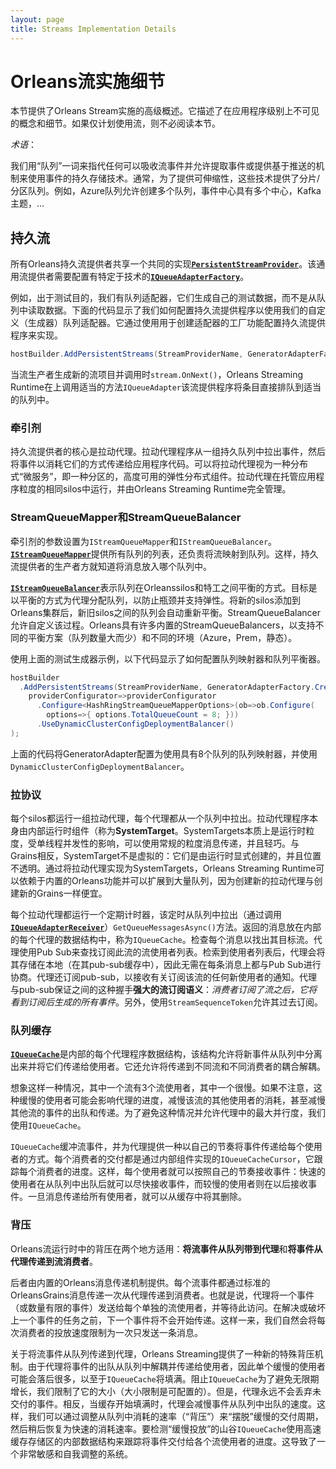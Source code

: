 ```yaml
---
layout: page
title: Streams Implementation Details
---
```


# Orleans流实施细节

本节提供了Orleans Stream实施的高级概述。它描述了在应用程序级别上不可见的概念和细节。如果仅计划使用流，则不必阅读本节。

*术语*：

我们用“队列”一词来指代任何可以吸收流事件并允许提取事件或提供基于推送的机制来使用事件的持久存储技术。通常，为了提供可伸缩性，这些技术提供了分片/分区队列。例如，Azure队列允许创建多个队列，事件中心具有多个中心，Kafka主题，...

## 持久流<a name="Persistent-Streams"></a>

所有Orleans持久流提供者共享一个共同的实现[**`PersistentStreamProvider`**](https://github.com/dotnet/orleans/blob/master/src/Orleans.Core/Streams/PersistentStreams/PersistentStreamProvider.cs)。该通用流提供者需要配置有特定于技术的[**`IQueueAdapterFactory`**](https://github.com/dotnet/orleans/blob/master/src/Orleans.Core/Streams/QueueAdapters/IQueueAdapterFactory.cs)。

例如，出于测试目的，我们有队列适配器，它们生成自己的测试数据，而不是从队列中读取数据。下面的代码显示了我们如何配置持久流提供程序以使用我们的自定义（生成器）队列适配器。它通过使用用于创建适配器的工厂功能配置持久流提供程序来实现。

```csharp
hostBuilder.AddPersistentStreams(StreamProviderName, GeneratorAdapterFactory.Create);
```

当流生产者生成新的流项目并调用时`stream.OnNext()`，Orleans Streaming Runtime在上调用适当的方法`IQueueAdapter`该流提供程序将条目直接排队到适当的队列中。

### 牵引剂<a name="Pulling-Agents"></a>

持久流提供者的核心是拉动代理。拉动代理程序从一组持久队列中拉出事件，然后将事件以消耗它们的方式传递给应用程序代码。可以将拉动代理视为一种分布式“微服务”，即一种分区的，高度可用的弹性分布式组件。拉动代理在托管应用程序粒度的相同silos中运行，并由Orleans Streaming Runtime完全管理。

### StreamQueueMapper和StreamQueueBalancer<a name="StreamQueueMapper-and-StreamQueueBalancer"></a>

牵引剂的参数设置为`IStreamQueueMapper`和`IStreamQueueBalancer`。[**`IStreamQueueMapper`**](https://github.com/dotnet/orleans/blob/master/src/Orleans.Core/Streams/QueueAdapters/IStreamQueueMapper.cs)提供所有队列的列表，还负责将流映射到队列。这样，持久流提供者的生产者方就知道将消息放入哪个队列中。

[**`IStreamQueueBalancer`**](https://github.com/dotnet/orleans/blob/master/src/Orleans.Core/Streams/PersistentStreams/IStreamQueueBalancer.cs)表示队列在Orleanssilos和特工之间平衡的方式。目标是以平衡的方式为代理分配队列，以防止瓶颈并支持弹性。将新的silos添加到Orleans集群后，新旧silos之间的队列会自动重新平衡。StreamQueueBalancer允许自定义该过程。Orleans具有许多内置的StreamQueueBalancers，以支持不同的平衡方案（队列数量大而少）和不同的环境（Azure，Prem，静态）。

使用上面的测试生成器示例，以下代码显示了如何配置队列映射器和队列平衡器。

```csharp
hostBuilder
  .AddPersistentStreams(StreamProviderName, GeneratorAdapterFactory.Create,
    providerConfigurator=>providerConfigurator
      .Configure<HashRingStreamQueueMapperOptions>(ob=>ob.Configure(
        options=>{ options.TotalQueueCount = 8; }))
      .UseDynamicClusterConfigDeploymentBalancer()
);
```

上面的代码将GeneratorAdapter配置为使用具有8个队列的队列映射器，并使用`DynamicClusterConfigDeploymentBalancer`。

### 拉协议<a name="Pulling-Protocol"></a>

每个silos都运行一组拉动代理，每个代理都从一个队列中拉出。拉动代理程序本身由内部运行时组件（称为**SystemTarget**。SystemTargets本质上是运行时粒度，受单线程并发性的影响，可以使用常规的粒度消息传递，并且轻巧。与Grains相反，SystemTarget不是虚拟的：它们是由运行时显式创建的，并且位置不透明。通过将拉动代理实现为SystemTargets，Orleans Streaming Runtime可以依赖于内置的Orleans功能并可以扩展到大量队列，因为创建新的拉动代理与创建新的Grains一样便宜。

每个拉动代理都运行一个定期计时器，该定时从队列中拉出（通过调用[**`IQueueAdapterReceiver`**](https://github.com/dotnet/orleans/blob/master/src/Orleans.Core/Streams/QueueAdapters/IQueueAdapterReceiver.cs)）`GetQueueMessagesAsync()`方法。返回的消息放在内部的每个代理的数据结构中，称为`IQueueCache`。检查每个消息以找出其目标流。代理使用Pub Sub来查找订阅此流的流使用者列表。检索到使用者列表后，代理会将其存储在本地（在其pub-sub缓存中），因此无需在每条消息上都与Pub Sub进行协商。代理还订阅pub-sub，以接收有关订阅该流的任何新使用者的通知。代理与pub-sub保证之间的这种握手**强大的流订阅语义**：*消费者订阅了流之后，它将看到订阅后生成的所有事件*。另外，使用`StreamSequenceToken`允许其过去订阅。

### 队列缓存<a name="Queue-Cache"></a>

[**`IQueueCache`**](https://github.com/dotnet/orleans/blob/master/src/Orleans.Core/Streams/QueueAdapters/IQueueCache.cs)是内部的每个代理程序数据结构，该结构允许将新事件从队列中分离出来并将它们传递给使用者。它还允许将传递到不同流和不同消费者的耦合解耦。

想象这样一种情况，其中一个流有3个流使用者，其中一个很慢。如果不注意，这种缓慢的使用者可能会影响代理的进度，减慢该流的其他使用者的消耗，甚至减慢其他流的事件的出队和传递。为了避免这种情况并允许代理中的最大并行度，我们使用`IQueueCache`。

`IQueueCache`缓冲流事件，并为代理提供一种以自己的节奏将事件传递给每个使用者的方式。每个消费者的交付都是通过内部组件实现的`IQueueCacheCursor`，它跟踪每个消费者的进度。这样，每个使用者就可以按照自己的节奏接收事件：快速的使用者在从队列中出队后就可以尽快接收事件，而较慢的使用者则在以后接收事件。一旦消息传递给所有使用者，就可以从缓存中将其删除。

### 背压<a name="Backpressure"></a>

Orleans流运行时中的背压在两个地方适用：**将流事件从队列带到代理**和**将事件从代理传递到流消费者**。

后者由内置的Orleans消息传递机制提供。每个流事件都通过标准的OrleansGrains消息传递一次从代理传递到消费者。也就是说，代理将一个事件（或数量有限的事件）发送给每个单独的流使用者，并等待此访问。在解决或破坏上一个事件的任务之前，下一个事件将不会开始传递。这样一来，我们自然会将每次消费者的投放速度限制为一次只发送一条消息。

关于将流事件从队列传递到代理，Orleans Streaming提供了一种新的特殊背压机制。由于代理将事件的出队从队列中解耦并传递给使用者，因此单个缓慢的使用者可能会落后很多，以至于`IQueueCache`将填满。阻止`IQueueCache`为了避免无限期增长，我们限制了它的大小（大小限制是可配置的）。但是，代理永远不会丢弃未交付的事件。相反，当缓存开始填满时，代理会减慢事件从队列中出队的速度。这样，我们可以通过调整从队列中消耗的速率（“背压”）来“摆脱”缓慢的交付周期，然后稍后恢复为快速的消耗速率。要检测“缓慢投放”的山谷`IQueueCache`使用高速缓存存储区的内部数据结构来跟踪将事件交付给各个流使用者的进度。这导致了一个非常敏感和自我调整的系统。
